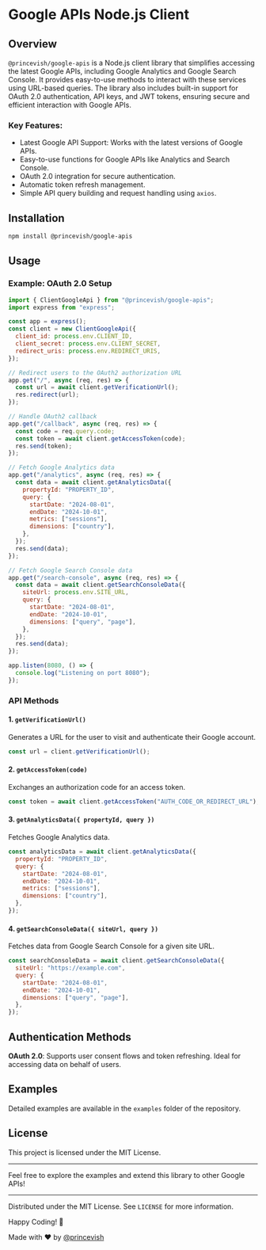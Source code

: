 # Google APIs Node.js Client

## Overview

`@princevish/google-apis` is a Node.js client library that simplifies accessing the latest Google APIs, including Google Analytics and Google Search Console. It provides easy-to-use methods to interact with these services using URL-based queries. The library also includes built-in support for OAuth 2.0 authentication, API keys, and JWT tokens, ensuring secure and efficient interaction with Google APIs.

### Key Features:
- Latest Google API Support: Works with the latest versions of Google APIs.
- Easy-to-use functions for Google APIs like Analytics and Search Console.
- OAuth 2.0 integration for secure authentication.
- Automatic token refresh management.
- Simple API query building and request handling using `axios`.

## Installation

```bash
npm install @princevish/google-apis
```

## Usage

### Example: OAuth 2.0 Setup

```javascript
import { ClientGoogleApi } from "@princevish/google-apis";
import express from "express";

const app = express();
const client = new ClientGoogleApi({
  client_id: process.env.CLIENT_ID,
  client_secret: process.env.CLIENT_SECRET,
  redirect_uris: process.env.REDIRECT_URIS,
});

// Redirect users to the OAuth2 authorization URL
app.get("/", async (req, res) => {
  const url = await client.getVerificationUrl();
  res.redirect(url);
});

// Handle OAuth2 callback
app.get("/callback", async (req, res) => {
  const code = req.query.code;
  const token = await client.getAccessToken(code);
  res.send(token);
});

// Fetch Google Analytics data
app.get("/analytics", async (req, res) => {
  const data = await client.getAnalyticsData({
    propertyId: "PROPERTY_ID",
    query: {
      startDate: "2024-08-01",
      endDate: "2024-10-01",
      metrics: ["sessions"],
      dimensions: ["country"],
    },
  });
  res.send(data);
});

// Fetch Google Search Console data
app.get("/search-console", async (req, res) => {
  const data = await client.getSearchConsoleData({
    siteUrl: process.env.SITE_URL,
    query: {
      startDate: "2024-08-01",
      endDate: "2024-10-01",
      dimensions: ["query", "page"],
    },
  });
  res.send(data);
});

app.listen(8080, () => {
  console.log("Listening on port 8080");
});
```

### API Methods

#### 1\. `getVerificationUrl()`

Generates a URL for the user to visit and authenticate their Google account.

```javascript
const url = client.getVerificationUrl();
```

#### 2\. `getAccessToken(code)`

Exchanges an authorization code for an access token.

```javascript
const token = await client.getAccessToken("AUTH_CODE_OR_REDIRECT_URL");
```

#### 3\. `getAnalyticsData({ propertyId, query })`

Fetches Google Analytics data.

```javascript
const analyticsData = await client.getAnalyticsData({
  propertyId: "PROPERTY_ID",
  query: {
    startDate: "2024-08-01",
    endDate: "2024-10-01",
    metrics: ["sessions"],
    dimensions: ["country"],
  },
});
```

#### 4\. `getSearchConsoleData({ siteUrl, query })`

Fetches data from Google Search Console for a given site URL.

```javascript
const searchConsoleData = await client.getSearchConsoleData({
  siteUrl: "https://example.com",
  query: {
    startDate: "2024-08-01",
    endDate: "2024-10-01",
    dimensions: ["query", "page"],
  },
});
```

## Authentication Methods

   **OAuth 2.0**: Supports user consent flows and token refreshing. Ideal for accessing data on behalf of users.


## Examples

Detailed examples are available in the `examples` folder of the repository.

## License

This project is licensed under the MIT License.

---

Feel free to explore the examples and extend this library to other Google APIs!

---

Distributed under the MIT License. See `LICENSE` for more information.

Happy Coding! 🚀

Made with ❤️ by [@princevish](https://github.com/princevish)